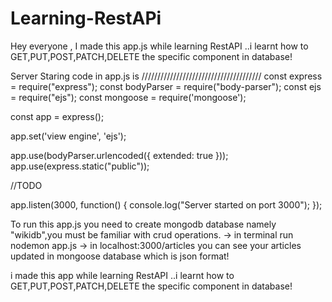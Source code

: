 # Learning-RestAPi

Hey everyone , I made this app.js while learning RestAPI ..i learnt how to GET,PUT,POST,PATCH,DELETE the specific component in database!

   Server Staring code in app.js is
//////////////////////////////////////
const express = require("express");
const bodyParser = require("body-parser");
const ejs = require("ejs");
const mongoose = require('mongoose');

const app = express();

app.set('view engine', 'ejs');

app.use(bodyParser.urlencoded({
  extended: true
}));
app.use(express.static("public"));

//TODO

app.listen(3000, function() {
  console.log("Server started on port 3000");
});


To run this app.js you need to create mongodb database namely "wikidb",you must be familiar with crud operations.
-> in terminal run nodemon app.js
-> in localhost:3000/articles you can see your articles updated in mongoose database which is json format!

i made this app while learning RestAPI ..i learnt how to GET,PUT,POST,PATCH,DELETE the specific component in database!
